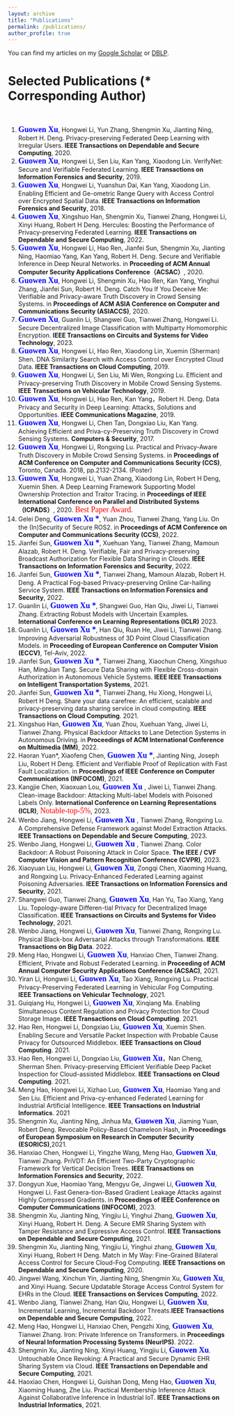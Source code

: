 ```yaml
---
layout: archive
title: "Publications"
permalink: /publications/
author_profile: true
---
```



You can find my articles on my [Google Scholar](https://scholar.google.com.hk/citations?user=MDKdG80AAAAJ&hl=zh-CN) or [DBLP](https://dblp.org/pid/87/10142.html).

**Selected Publications** (\* Corresponding Author) 
======
&nbsp;&nbsp;&nbsp;&nbsp;&nbsp;&nbsp;&nbsp;&nbsp;


 
1. **<font face="Times New Roman" color=blue size=4> Guowen Xu</font>**, Hongwei Li, Yun Zhang, Shengmin Xu, Jianting Ning, Robert H. Deng. Privacy-preserving Federated Deep Learning with Irregular Users. **IEEE Transactions on Dependable and Secure Computing**, 2020. 
2. **<font face="Times New Roman" color=blue size=4> Guowen Xu</font>**, Hongwei Li, Sen Liu, Kan Yang, Xiaodong Lin. VerifyNet: Secure and Verifiable Federated Learning. **IEEE Transactions on Information Forensics and Security**, 2019.
3. **<font face="Times New Roman" color=blue size=4> Guowen Xu</font>**, Hongwei Li, Yuanshun Dai, Kan Yang, Xiaodong Lin. Enabling Efficient and Ge-ometric Range Query with Access Control over Encrypted Spatial Data. **IEEE Transactions on Information Forensics and Security**,  2018.
4. **<font face="Times New Roman" color=blue size=4> Guowen Xu</font>**, Xingshuo Han, Shengmin Xu, Tianwei Zhang, Hongwei Li, Xinyi Huang, Robert H Deng. Hercules: Boosting the Performance of Privacy-preserving Federated Learning. **IEEE Transactions on Dependable and Secure Computing**, 2022. 
5. **<font face="Times New Roman" color=blue size=4> Guowen Xu</font>**, Hongwei Li, Hao Ren, Jianfei Sun, Shengmin Xu, Jianting Ning, Haomiao Yang, Kan Yang, Robert H. Deng. Secure and Verifiable Inference in Deep Neural Networks. in **Proceeding of ACM Annual Computer Security Applications Conference（ACSAC）**, 2020. 
6. **<font face="Times New Roman" color=blue size=4> Guowen Xu</font>**, Hongwei Li, Shengmin Xu, Hao Ren, Kan Yang, Yinghui Zhang, Jianfei Sun, Robert H. Deng. Catch You If You Deceive Me: Verifiable and Privacy-aware Truth Discovery in Crowd Sensing Systems. in **Proceedings of ACM ASIA Conference on Computer and Communications Security (ASIACCS)**, 2020.
7. **<font face="Times New Roman" color=blue size=4> Guowen Xu</font>**, Guanlin Li, Shangwei Guo, Tianwei Zhang, Hongwei Li. Secure Decentralized Image Classification with Multiparty Homomorphic Encryption. **IEEE Transactions on Circuits and Systems for Video Technology**, 2023.
8. **<font face="Times New Roman" color=blue size=4> Guowen Xu</font>**, Hongwei Li, Hao Ren, Xiaodong Lin, Xuemin (Sherman) Shen. DNA Similarity Search with Access Control over Encrypted Cloud Data. **IEEE Transactions on Cloud Computing**, 2019. 
9. **<font face="Times New Roman" color=blue size=4> Guowen Xu</font>**, Hongwei Li, Sen Liu, Mi Wen, Rongxing Lu. Efficient and Privacy-preserving Truth Discovery in Mobile Crowd Sensing Systems. **IEEE Transactions on Vehicular Technology**,  2019.
10. **<font face="Times New Roman" color=blue size=4> Guowen Xu</font>**, Hongwei Li, Hao Ren, Kan Yang，Robert H. Deng. Data Privacy and Security in Deep Learning: Attacks, Solutions and Opportunities. **IEEE Communications Magazine**, 2019. 
11. **<font face="Times New Roman" color=blue size=4> Guowen Xu</font>**, Hongwei Li, Chen Tan, Dongxiao Liu, Kan Yang. Achieving Efficient and Priva-cy-Preserving Truth Discovery in Crowd Sensing Systems. **Computers & Security**, 2017.
12. **<font face="Times New Roman" color=blue size=4> Guowen Xu</font>**, Hongwei Li, Rongxing Lu. Practical and Privacy-Aware Truth Discovery in Mobile Crowd Sensing Systems. in **Proceedings of ACM  Conference on Computer and Communications Security (CCS)**, Toronto, Canada. 2018, pp.2132-2134. (Poster)
13. **<font face="Times New Roman" color=blue size=4> Guowen Xu</font>**, Hongwei Li, Yuan Zhang, Xiaodong Lin, Robert H Deng, Xuemin Shen. A Deep Learning Framework Supporting Model Ownership Protection and Traitor Tracing. in **Proceedings of IEEE International Conference on Parallel and Distributed Systems （ICPADS）**, 2020. <font face="Times New Roman" color=red size=4> Best Paper Award</font>.
14. Gelei Deng, **<font face="Times New Roman" color=blue size=4> Guowen Xu *</font>**, Yuan Zhou, Tianwei Zhang, Yang Liu. On the (In)Security of Secure ROS2. in **Proceedings of ACM  Conference on Computer and Communications Security (CCS)**, 2022. 
15. Jianfei Sun, **<font face="Times New Roman" color=blue size=4> Guowen Xu *</font>**, Xuehuan Yang, Tianwei Zhang, Mamoun Alazab, Robert H. Deng. Verifiable, Fair and Privacy-preserving Broadcast Authorization for Flexible Data Sharing in Clouds. **IEEE Transactions on Information Forensics and Security**, 2022.
16. Jianfei Sun, **<font face="Times New Roman" color=blue size=4> Guowen Xu *</font>**, Tianwei Zhang, Mamoun Alazab, Robert H. Deng. A Practical Fog-based Privacy-preserving Online Car-hailing Service System. **IEEE Transactions on Information Forensics and Security**, 2022.
17. Guanlin Li, **<font face="Times New Roman" color=blue size=4> Guowen Xu *</font>**, Shangwei Guo, Han Qiu, Jiwei Li, Tianwei Zhang. Extracting Robust Models with Uncertain Examples. **International Conference on Learning Representations (ICLR)** 2023.
18. Guanlin Li, **<font face="Times New Roman" color=blue size=4> Guowen Xu *</font>**, Han Qiu, Ruan He, Jiwei Li,  Tianwei Zhang. Improving Adversarial Robustness of 3D Point Cloud Classification Models. in **Proceeding of  European Conference on Computer Vision (ECCV)**, Tel-Aviv, 2022.
19. Jianfei Sun,  **<font face="Times New Roman" color=blue size=4> Guowen Xu *</font>**, Tianwei Zhang, Xiaochun Cheng, Xingshuo Han, MingJian Tang. Secure Data Sharing with Flexible Cross-domain Authorization in Autonomous Vehicle Systems. **IEEE IEEE Transactions on Intelligent Transportation Systems**, 2021.
20. Jianfei Sun,  **<font face="Times New Roman" color=blue size=4> Guowen Xu *</font>**, Tianwei Zhang, Hu Xiong, Hongwei Li, Robert H Deng. Share your data carefree: An efficient, scalable and privacy-preserving data sharing service in cloud computing. **IEEE Transactions on Cloud Computing**. 2021. 
21. Xingshuo Han, **<font face="Times New Roman" color=blue size=4> Guowen Xu</font>**, Yuan Zhou, Xuehuan Yang, Jiwei Li, Tianwei Zhang. Physical Backdoor Attacks to Lane Detection Systems in Autonomous Driving. in **Proceedings of ACM International Conference on Multimedia (MM)**, 2022.
22. Haoran Yuan\*, Xiaofeng Chen, **<font face="Times New Roman" color=blue size=4> Guowen Xu *</font>**, Jianting Ning, Joseph Liu, Robert H Deng.  Efficient and Verifiable Proof of Replication with Fast Fault Localization. in **Proceedings of IEEE Conference on Computer Communications (INFOCOM)**, 2021.
23. Kangjie Chen, Xiaoxuan Lou, **<font face="Times New Roman" color=blue size=4> Guowen Xu </font>**, Jiwei Li, Tianwei Zhang. Clean-image Backdoor: Attacking Multi-label Models with Poisoned Labels Only. **International Conference on Learning Representations (ICLR)**, <font face="Times New Roman" color=red size=4> Notable-top-5%</font>, 2023.
24. Wenbo Jiang, Hongwei Li, **<font face="Times New Roman" color=blue size=4> Guowen Xu </font>**, Tianwei Zhang, Rongxing Lu. A Comprehensive Defense Framework against Model Extraction Attacks. **IEEE Transactions on Dependable and Secure Computing**, 2023.
25. Wenbo Jiang, Hongwei Li, **<font face="Times New Roman" color=blue size=4> Guowen Xu </font>**, Tianwei Zhang. Color Backdoor: A Robust Poisoning Attack in Color Space. **The IEEE / CVF Computer Vision and Pattern Recognition Conference (CVPR)**, 2023.
26. Xiaoyuan Liu, Hongwei Li, **<font face="Times New Roman" color=blue size=4> Guowen Xu</font>**, Zongqi Chen, Xiaoming Huang, and Rongxing Lu. Privacy-Enhanced Federated Learning against Poisoning Adversaries. **IEEE Transactions on Information Forensics and Security**, 2021.
27. Shangwei Guo, Tianwei Zhang, **<font face="Times New Roman" color=blue size=4> Guowen Xu</font>**, Han Yu, Tao Xiang, Yang Liu. Topology-aware Differen-tial Privacy for Decentralized Image Classification. **IEEE Transactions on Circuits and Systems for Video Technology**, 2021.
28. Wenbo Jiang, Hongwei Li, **<font face="Times New Roman" color=blue size=4> Guowen Xu</font>**, Tianwei Zhang, Rongxing Lu. Physical Black-box Adversarial Attacks through Transformations. **IEEE Transactions on Big Data**. 2022.
29. Meng Hao, Hongwei Li, **<font face="Times New Roman" color=blue size=4> Guowen Xu</font>**, Hanxiao Chen, Tianwei Zhang. Efficient, Private and Robust Federated Learning. in **Proceeding of ACM Annual Computer Security Applications Conference (ACSAC)**, 2021.
30. Yiran Li, Hongwei Li,  **<font face="Times New Roman" color=blue size=4> Guowen Xu</font>**, Tao Xiang, Rongxing Lu. Practical Privacy-Preserving Federated Learning in Vehicular Fog Computing. **IEEE Transactions on Vehicular Technology**, 2021. 
31. Guiqiang Hu, Hongwei Li, **<font face="Times New Roman" color=blue size=4> Guowen Xu</font>**, Xinqiang Ma. Enabling Simultaneous Content Regulation and Privacy Protection for Cloud Storage Image. **IEEE Transactions on Cloud Computing**. 2021.
32. Hao Ren, Hongwei Li, Dongxiao Liu,  **<font face="Times New Roman" color=blue size=4> Guowen Xu</font>**, Xuemin Shen. Enabling Secure and Versatile Packet Inspection with Probable Cause Privacy for Outsourced Middlebox. **IEEE Transactions on Cloud Computing**. 2021. 
33. Hao Ren, Hongwei Li, Dongxiao Liu,  **<font face="Times New Roman" color=blue size=4> Guowen Xu</font>**，Nan Cheng, Sherman Shen. Privacy-preserving Efficient Verifiable Deep Packet Inspection for Cloud-assisted Middlebox.  **IEEE Transactions on Cloud Computing**. 2021.  
34. Meng Hao, Hongwei Li, Xizhao Luo, **<font face="Times New Roman" color=blue size=4> Guowen Xu</font>**, Haomiao Yang and Sen Liu. Efficient and Priva-cy-enhanced Federated Learning for Industrial Artificial Intelligence. **IEEE Transactions on Industrial Informatics**. 2021 
35. Shengmin Xu, Jianting Ning, Jinhua Ma, **<font face="Times New Roman" color=blue size=4> Guowen Xu</font>**, Jiaming Yuan, Robert Deng. Revocable Policy-Based Chameleon Hash, in **Proceedings of European Symposium on Research in Computer Security (ESORICS)**,2021. 
36. Hanxiao Chen, Hongwei Li, Yingzhe Wang, Meng Hao,  **<font face="Times New Roman" color=blue size=4> Guowen Xu</font>**, Tianwei Zhang. PriVDT: An Efficient Two-Party Cryptographic Framework for Vertical Decision Trees. **IEEE Transactions on Information Forensics and Security**, 2022.
37. Dongyun Xue, Haomiao Yang, Mengyu Ge, Jingwei Li, **<font face="Times New Roman" color=blue size=4> Guowen Xu</font>**, Hongwei Li. Fast Genera-tion-Based Gradient Leakage Attacks against Highly Compressed Gradients. in  **Proceedings of IEEE Conference on Computer Communications (INFOCOM)**, 2023.
38. Shengmin Xu, Jianting Ning, Yingjiu Li, Yinghui Zhang, **<font face="Times New Roman" color=blue size=4> Guowen Xu</font>**, Xinyi Huang, Robert H. Deng. A Secure EMR Sharing System with Tamper Resistance and Expressive Access Control. **IEEE Transactions on Dependable and Secure Computing**, 2021. 
39. Shengmin Xu, Jianting Ning, Yingjiu Li, Yinghui zhang, **<font face="Times New Roman" color=blue size=4> Guowen Xu</font>**, Xinyi Huang, Robert H Deng. Match in My Way: Fine-Grained Bilateral Access Control for Secure Cloud-Fog Computing. **IEEE Transactions on Dependable and Secure Computing**, 2020.  
40. Jingwei Wang, Xinchun Yin, Jianting Ning, Shengmin Xu, **<font face="Times New Roman" color=blue size=4> Guowen Xu</font>**, and Xinyi Huang. Secure Updatable Storage Access Control System for EHRs in the Cloud. **IEEE Transactions on Services Computing**, 2022.
41. Wenbo Jiang, Tianwei Zhang, Han Qiu, Hongwei Li, **<font face="Times New Roman" color=blue size=4> Guowen Xu</font>**, Incremental Learning, Incremental Backdoor Threats.**IEEE Transactions on Dependable and Secure Computing**, 2022. 
42. Meng Hao, Hongwei Li, Hanxiao Chen, Pengzhi Xing, **<font face="Times New Roman" color=blue size=4> Guowen Xu</font>**, Tianwei Zhang. Iron: Private Inference on Transformers. in **Proceedings of Neural Information Processing Systems (NeurIPS)**. 2022.
43. Shengmin Xu, Jianting Ning, Xinyi Huang, Yingjiu Li, **<font face="Times New Roman" color=blue size=4> Guowen Xu</font>**. Untouchable Once Revoking: A Practical and Secure Dynamic EHR Sharing System via Cloud. **IEEE Transactions on Dependable and Secure Computing**, 2021. 
44. Haoxiao Chen, Hongwei Li, Guishan Dong, Meng Hao, **<font face="Times New Roman" color=blue size=4> Guowen Xu</font>**, Xiaoming Huang, Zhe Liu. Practical Membership Inference Attack Against Collaborative Inference in Industrial IoT. **IEEE Transactions on Industrial Informatics**, 2021.
  
 















